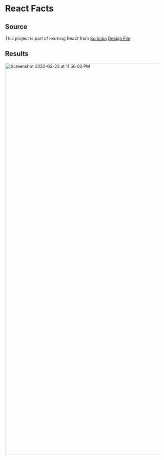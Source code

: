 # React Facts

## Source
This project is part of learning React from [Scrimba](https://scrimba.com/)
[Design File](https://www.figma.com/file/xA1rJVQOorqMW6xjGdBLcI/ReactFacts?node-id=0%3A4)

## Results
<img width="1279" alt="Screenshot 2022-02-23 at 11 56 03 PM" src="https://user-images.githubusercontent.com/9396084/155384102-0c7a7dca-10e0-4805-82c5-cb0aee0a9eda.png">
